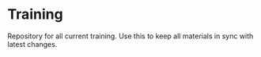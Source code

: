 # Training
Repository for all current training.
Use this to keep all materials in sync with latest changes.
